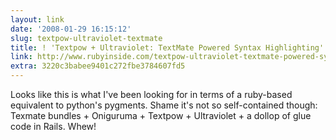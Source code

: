 ```yaml
---
layout: link
date: '2008-01-29 16:15:12'
slug: textpow-ultraviolet-textmate
title: ! 'Textpow + Ultraviolet: TextMate Powered Syntax Highlighting'
link: http://www.rubyinside.com/textpow-ultraviolet-textmate-powered-syntax-highlighting-for-everyone-516.html
extra: 3220c3babee9401c272fbe3784607fd5
---
```


Looks like this is what I've been looking for in terms of a ruby-based equivalent to python's pygments.
Shame it's not so self-contained though: Texmate bundles + Oniguruma + Textpow + Ultraviolet + a dollop of glue code in Rails. Whew!